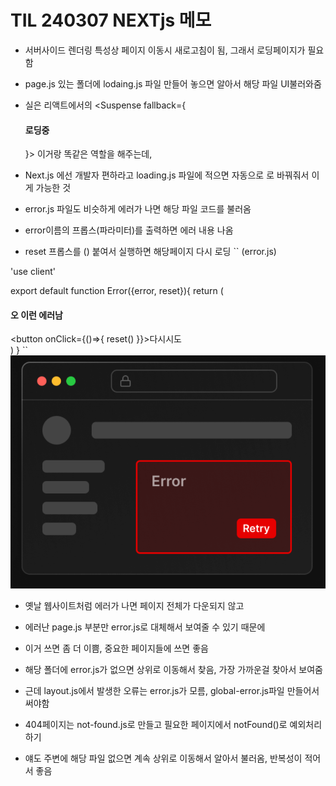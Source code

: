 # TIL 240307 NEXTjs 메모
- 서버사이드 렌더링 특성상 페이지 이동시 새로고침이 됨, 그래서 로딩페이지가 필요함
- page.js 있는 폴더에 lodaing.js 파일 만들어 놓으면 알아서 해당 파일 UI불러와줌
- 실은 리액트에서의 <Suspense fallback={<h4>로딩중</h4>}> 이거랑 똑같은 역할을 해주는데,
- Next.js 에선 개발자 편하라고 loading.js 파일에 적으면 자동으로 <Suspense> 로 바꿔줘서 이게 가능한 것


- error.js 파일도 비슷하게 에러가 나면 해당 파일 코드를 불러옴
- error이름의 프롭스(파라미터)를 출력하면 에러 내용 나옴
- reset 프롭스를 () 붙여서 실행하면 해당페이지 다시 로딩
``
(error.js)

'use client'

export default function Error({error, reset}){
  return (
    <div>
      <h4>오 이런 에러남</h4>
      <button onClick={()=>{ reset() }}>다시시도</button>
    </div>
  )
}
``
![alt text](캡처2-1-1.png)
- 옛날 웹사이트처럼 에러가 나면 페이지 전체가 다운되지 않고
- 에러난 page.js 부분만 error.js로 대체해서 보여줄 수 있기 때문에 
- 이거 쓰면 좀 더 이쁨, 중요한 페이지들에 쓰면 좋음
- 해당 폴더에 error.js가 없으면 상위로 이동해서 찾음, 가장 가까운걸 찾아서 보여줌

- 근데 layout.js에서 발생한 오류는 error.js가 모름, global-error.js파일 만들어서 써야함


- 404페이지는 not-found.js로 만들고 필요한 페이지에서 notFound()로 예외처리하기
- 얘도 주변에 해당 파일 없으면 계속 상위로 이동해서 알아서 불러옴, 반복성이 적어서 좋음
